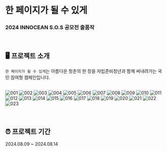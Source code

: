 # 한 페이지가 될 수 있게

### 2024 INNOCEAN S.O.S 공모전 출품작

<br>

## 🖥️ 프로젝트 소개
`한 페이지가 될 수 있게`는 아름다운 청춘의 한 장을 자립준비청년과 함께 써내려가는 국민 참여형 캠페인입니다. <br><br>

![001](https://github.com/user-attachments/assets/efa74a5f-6950-468e-9baa-cacbe40b293f)
![002](https://github.com/user-attachments/assets/d00219dc-7f55-454f-bbdd-3c7c7c4db5cd)
![003](https://github.com/user-attachments/assets/a9709f3a-11ac-40cc-bfd4-f8700f6100f2)
![004](https://github.com/user-attachments/assets/88589f09-5772-4013-afb3-58cb84c7c171)
![005](https://github.com/user-attachments/assets/e4e5aa49-8bc8-4a18-89a7-e02bd1b85ff1)
![006](https://github.com/user-attachments/assets/7a91f37a-0881-4261-a355-5f9c3e6e2964)
![007](https://github.com/user-attachments/assets/88dd02fc-4367-46a5-b931-0aca0498c1ec)
![008](https://github.com/user-attachments/assets/a37c11bd-ae53-427d-8b42-be9385c5b5d8)
![009](https://github.com/user-attachments/assets/328cd06b-57b3-41e1-a657-955582056d23)
![010](https://github.com/user-attachments/assets/25d0000d-23c3-4c40-9894-1bd9e9e890db)
![011](https://github.com/user-attachments/assets/40e7785d-8ab4-4f5f-b483-879a859739cf)
![012](https://github.com/user-attachments/assets/d9de7c28-cacf-49a7-b872-b791de257d7a)
![013](https://github.com/user-attachments/assets/14520b6d-cf0a-44b5-bf22-1b6e20958100)
![014](https://github.com/user-attachments/assets/519ee52f-f9e0-4d12-934e-ebca873ad5fb)
![015](https://github.com/user-attachments/assets/733c989e-975e-4397-a3dc-a63dfa8689ac)
![016](https://github.com/user-attachments/assets/471c729a-27d6-4905-89a2-10a75bf1573f)
![017](https://github.com/user-attachments/assets/9647c6b6-0b53-4e49-bd27-6d0b52f7b12e)
![018](https://github.com/user-attachments/assets/c24ef4b5-40ee-408a-962c-34f31009a3b5)
![019](https://github.com/user-attachments/assets/3041a5f0-4427-4c04-9e9e-83f5842c6995)
![020](https://github.com/user-attachments/assets/5c515ec2-32f7-4ccf-b47b-c2eaad72fd46)
![021](https://github.com/user-attachments/assets/64d0dd45-92cc-4065-9d8f-180f72576427)
![022](https://github.com/user-attachments/assets/69e642b9-b398-42e2-ad74-f601f191f58d)
![023](https://github.com/user-attachments/assets/cbae5e8f-7c2d-4807-8755-487ce1a69084)
<br><br><br>


## ⏰ 프로젝트 기간
2024.08.09 ~ 2024.08.14
<br><br><br>
